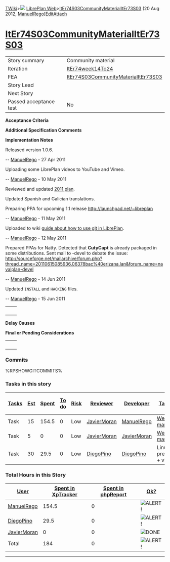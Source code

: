 [TWiki](Main_WebHome)&gt;![](/twiki/pub/TWiki/TWikiDocGraphics/web-bg-small.gif) [LibrePlan Web](LibrePlan_WebHome)&gt;[ItEr74S03CommunityMaterialItEr73S03](LibrePlan_ItEr74S03CommunityMaterialItEr73S03 "Topic revision: 17 (20 Aug 2012 - 09:52:53)") (20 Aug 2012, [ManuelRego](Main_ManuelRego))[Edit](LibrePlan_ItEr74S03CommunityMaterialItEr73S03?t=1520343671 "Edit this topic text")[Attach](/twiki/bin/attach/LibrePlan/ItEr74S03CommunityMaterialItEr73S03 "Attach an image or document to this topic")  

 [ItEr74S03CommunityMaterialItEr73S03](LibrePlan_ItEr74S03CommunityMaterialItEr73S03)
=====================================================================================

|                        |                                                                                      |
|------------------------|--------------------------------------------------------------------------------------|
| Story summary          | Community material                                                                   |
| Iteration              | [ItEr74week14To24](LibrePlan_ItEr74week14To24)                                       |
| FEA                    | [ItEr74S03CommunityMaterialItEr73S03](LibrePlan_ItEr74S03CommunityMaterialItEr73S03) |
| Story Lead             |                                                                                      |
| Next Story             |                                                                                      |
| Passed acceptance test | No                                                                                   |

**Acceptance Criteria**

**Additional Specification Comments**

**Implementation Notes**

Released version 1.0.6.

-- [ManuelRego](Main_ManuelRego) - 27 Apr 2011

Uploading some LibrePlan videos to YouTube and Vimeo.

-- [ManuelRego](Main_ManuelRego) - 10 May 2011

Reviewed and updated [2011 plan](LibrePlan_RoadMap#2011_Plan).

Updated Spanish and Galician translations.

Preparing PPA for upcoming 1.1 release <http://launchpad.net/~libreplan>

-- [ManuelRego](Main_ManuelRego) - 11 May 2011

Uploaded to wiki [guide about how to use git in LibrePlan](LibrePlan_LibrePlanGit).

-- [ManuelRego](Main_ManuelRego) - 12 May 2011

Prepared PPAs for Natty. Detected that **CutyCapt** is already packaged in some distributions. Sent mail to -devel to debate the issue: <http://sourceforge.net/mailarchive/forum.php?thread_name=20110615085936.06378bac%40erizana.lan&forum_name=navalplan-devel>

-- [ManuelRego](Main_ManuelRego) - 14 Jun 2011

Updated `INSTALL` and `HACKING` files.

-- [ManuelRego](Main_ManuelRego) - 15 Jun 2011

|     |     |
|-----|-----|
|     |     |

**Delay Causes**

**Final or Pending Considerations**

|     |     |
|-----|-----|
|     |     |

###  Commits

%RPSHOWGITCOMMITS%

###  Tasks in this story

| [Tasks](LibrePlan_ItEr74S03CommunityMaterialItEr73S03?sortcol=0;table=2;up=0#sorted_table "Sort by this column") | [Est](LibrePlan_ItEr74S03CommunityMaterialItEr73S03?sortcol=1;table=2;up=0#sorted_table "Sort by this column") | [Spent](LibrePlan_ItEr74S03CommunityMaterialItEr73S03?sortcol=2;table=2;up=0#sorted_table "Sort by this column") | [To do](LibrePlan_ItEr74S03CommunityMaterialItEr73S03?sortcol=3;table=2;up=0#sorted_table "Sort by this column") | [Risk](LibrePlan_ItEr74S03CommunityMaterialItEr73S03?sortcol=4;table=2;up=0#sorted_table "Sort by this column") | [Reviewer](LibrePlan_ItEr74S03CommunityMaterialItEr73S03?sortcol=5;table=2;up=0#sorted_table "Sort by this column") | [Developer](LibrePlan_ItEr74S03CommunityMaterialItEr73S03?sortcol=6;table=2;up=0#sorted_table "Sort by this column") | [Task Name](LibrePlan_ItEr74S03CommunityMaterialItEr73S03?sortcol=7;table=2;up=0#sorted_table "Sort by this column") | [Start Date](LibrePlan_ItEr74S03CommunityMaterialItEr73S03?sortcol=8;table=2;up=0#sorted_table "Sort by this column") | [Est End Date](LibrePlan_ItEr74S03CommunityMaterialItEr73S03?sortcol=9;table=2;up=0#sorted_table "Sort by this column") | [End Date](LibrePlan_ItEr74S03CommunityMaterialItEr73S03?sortcol=10;table=2;up=0#sorted_table "Sort by this column") |
|------------------------------------------------------------------------------------------------------------------|----------------------------------------------------------------------------------------------------------------|------------------------------------------------------------------------------------------------------------------|------------------------------------------------------------------------------------------------------------------|-----------------------------------------------------------------------------------------------------------------|---------------------------------------------------------------------------------------------------------------------|----------------------------------------------------------------------------------------------------------------------|----------------------------------------------------------------------------------------------------------------------|-----------------------------------------------------------------------------------------------------------------------|-------------------------------------------------------------------------------------------------------------------------|----------------------------------------------------------------------------------------------------------------------|
| Task                                                                                                             | 15                                                                                                             | 154.5                                                                                                            | 0                                                                                                                | Low                                                                                                             | [JavierMoran](Main_JavierMoran)                                                                                     | [ManuelRego](Main_ManuelRego)                                                                                        | [Web project management](LibrePlan_AnA06S01CommnityMaterial#TasK2)                                                   |                                                                                                                       |                                                                                                                         |                                                                                                                      |
| Task                                                                                                             | 5                                                                                                              | 0                                                                                                                | 0                                                                                                                | Low                                                                                                             | [JavierMoran](Main_JavierMoran)                                                                                     | [JavierMoran](Main_JavierMoran)                                                                                      | [Web project management](LibrePlan_AnA06S01CommnityMaterial#TasK2)                                                   |                                                                                                                       |                                                                                                                         |                                                                                                                      |
| Task                                                                                                             | 30                                                                                                             | 29.5                                                                                                             | 0                                                                                                                | Low                                                                                                             | [DiegoPino](Main_DiegoPino)                                                                                         | [DiegoPino](Main_DiegoPino)                                                                                          | LinuxTag presentation + videos                                                                                       |                                                                                                                       |                                                                                                                         |                                                                                                                      |

###  Total Hours in this Story

| [User](LibrePlan_ItEr74S03CommunityMaterialItEr73S03?sortcol=0;table=3;up=0#sorted_table "Sort by this column") | [Spent in XpTracker](LibrePlan_ItEr74S03CommunityMaterialItEr73S03?sortcol=1;table=3;up=0#sorted_table "Sort by this column") | [Spent in phpReport](LibrePlan_ItEr74S03CommunityMaterialItEr73S03?sortcol=2;table=3;up=0#sorted_table "Sort by this column") | [Ok?](LibrePlan_ItEr74S03CommunityMaterialItEr73S03?sortcol=3;table=3;up=0#sorted_table "Sort by this column") |
|-----------------------------------------------------------------------------------------------------------------|-------------------------------------------------------------------------------------------------------------------------------|-------------------------------------------------------------------------------------------------------------------------------|----------------------------------------------------------------------------------------------------------------|
| [ManuelRego](Main_ManuelRego)                                                                                   | 154.5                                                                                                                         | 0                                                                                                                             | ![ALERT!](/twiki/pub/TWiki/TWikiDocGraphics/warning.gif "ALERT!")                                              |
| [DiegoPino](Main_DiegoPino)                                                                                     | 29.5                                                                                                                          | 0                                                                                                                             | ![ALERT!](/twiki/pub/TWiki/TWikiDocGraphics/warning.gif "ALERT!")                                              |
| [JavierMoran](Main_JavierMoran)                                                                                 | 0                                                                                                                             | 0                                                                                                                             | ![DONE](/twiki/pub/TWiki/TWikiDocGraphics/choice-yes.gif "DONE")                                               |
| Total                                                                                                           | 184                                                                                                                           | 0                                                                                                                             | ![ALERT!](/twiki/pub/TWiki/TWikiDocGraphics/warning.gif "ALERT!")                                              |

------------------------------------------------------------------------
